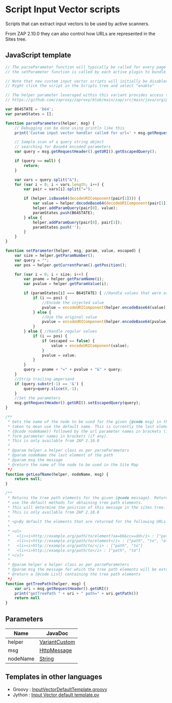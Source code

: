 Script Input Vector scripts
===============

Scripts that can extract input vectors to be used by active scanners.

From ZAP 2.10.0 they can also control how URLs are represented in the Sites tree.

## JavaScript template

```JavaScript
// The parseParameter function will typically be called for every page and 
// the setParameter function is called by each active plugin to bundle specific attacks.

// Note that new custom input vector scripts will initially be disabled
// Right click the script in the Scripts tree and select "enable"  

// The helper parameter leveraged within this variant provides access to the methods in VariantCustom 
// https://github.com/zaproxy/zaproxy/blob/main/zap/src/main/java/org/parosproxy/paros/core/scanner/VariantCustom.java

var B64STATE = 'b64';
var paramStates = [];

function parseParameters(helper, msg) {
    // Debugging can be done using println like this
    print('Custom input vector handler called for url=' + msg.getRequestHeader().getURI().toString());

    // Sample scan of a query string object
    // searching for Base64 encoded parameters
    var query = msg.getRequestHeader().getURI().getEscapedQuery();

    if (query == null) {
        return;
    }

    var vars = query.split("&");
    for (var i = 0; i < vars.length; i++) {
        var pair = vars[i].split("=");

        if (helper.isBase64(decodeURIComponent(pair[1]))) {
            var value = helper.decodeBase64(decodeURIComponent(pair[1]));
            helper.addParamQuery(pair[0], value);
            paramStates.push(B64STATE);
        } else {
            helper.addParamQuery(pair[0], pair[1]);
            paramStates.push('');
        }
    }
}

function setParameter(helper, msg, param, value, escaped) {
    var size = helper.getParamNumber();
    var query = "";
    var pos = helper.getCurrentParam().getPosition();

    for (var i = 0; i < size; i++) {
        var pname = helper.getParamName(i);
        var pvalue = helper.getParamValue(i);

        if (paramStates[i] === B64STATE) { //Handle values that were originally base64
            if (i == pos) {
                //Encode the injected value
                pvalue = encodeURIComponent(helper.encodeBase64(value));
            } else {
                //Use the original value
                pvalue = encodeURIComponent(helper.encodeBase64(pvalue));
            }
        } else { //Handle regular values
            if (i == pos) {
                if (escaped == false) {
                    value = encodeURIComponent(value);
                }
                pvalue = value;
            }
        }
        query = pname + "=" + pvalue + "&" + query;
    }
    //Strip trailing ampersand
    if (query.substr(-1) == '&') {
        query=query.slice(0,-1);
    }
    //Set the parameters
    msg.getRequestHeader().getURI().setEscapedQuery(query);
}

/**
 * Gets the name of the node to be used for the given {@code msg} in the Site Map. Returning null is
 * taken to mean use the default name. This is currently the last element of the path (given in
 * {@code nodeName}) followed by the url parameter names in brackets (if any) followed by the
 * form parameter names in brackets (if any).
 * This is only available from ZAP 2.10.0
 *
 * @param helper a helper class as per parseParameters
 * @param nodeName the last element of the path
 * @param msg the message
 * @return the name of the node to be used in the Site Map
 */
function getLeafName(helper, nodeName, msg) {
	return null;
}

/**
 * Returns the tree path elements for the given {@code message}. Returning null is taken to mean
 * use the default methods for obtaining tree path elements.
 * This will determine the position of this message in the sites tree.
 * This is only available from ZAP 2.10.0
 *
 * <p>By default the elements that are returned for the following URLs are:
 *
 * <ul>
 *   <li><i>http://example.org/path/to/element?aa=bb&cc==dd</i> : ["path", "to", "element"]
 *   <li><i>http://example.org/path/to/element</i> : ["path", "to", "element"]
 *   <li><i>http://example.org/path/to/</i> : ["path", "to"]
 *   <li><i>http://example.org/path/to</i> : ["path", "to"]
 * </ul>
 *
 * @param helper a helper class as per parseParameters
 * @param msg the message for which the tree path elements will be extracted from. This is an HttpMessage object.
 * @return a {@code List} containing the tree path elements
 */
function getTreePath(helper, msg) {
	var uri = msg.getRequestHeader().getURI()
	print("getTreePath " + uri + " path=" + uri.getPath())
	return null
}
```

## Parameters
| Name | JavaDoc |
| --- | --- |
| helper | [VariantCustom](https://static.javadoc.io/org.zaproxy/zap/2.9.0/org/parosproxy/paros/core/scanner/VariantCustom.html) |
| msg | [HttpMessage](https://static.javadoc.io/org.zaproxy/zap/2.9.0/org/parosproxy/paros/network/HttpMessage.html) |
| nodeName | [String](https://docs.oracle.com/javase/8/docs/api/java/lang/String.html) |

## Templates in other languages

* Groovy : [InputVectorDefaultTemplate.groovy](https://github.com/zaproxy/zap-extensions/blob/master/addOns/groovy/src/main/zapHomeFiles/scripts/templates/variant/InputVectorDefaultTemplate.groovy)
* Jython : [Input Vector default template.py](https://github.com/zaproxy/zap-extensions/blob/master/addOns/jython/src/main/zapHomeFiles/scripts/templates/variant/Input%20Vector%20default%20template.py)
